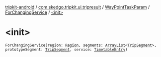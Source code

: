 [tripkit-android](../../../index.md) / [com.skedgo.tripkit.ui.tripresult](../../index.md) / [WayPointTaskParam](../index.md) / [ForChangingService](index.md) / [&lt;init&gt;](./-init-.md)

# &lt;init&gt;

`ForChangingService(region: `[`Region`](../../../com.skedgo.tripkit.common.model/-region/index.md)`, segments: `[`ArrayList`](https://docs.oracle.com/javase/7/docs/api/java/util/ArrayList.html)`<`[`TripSegment`](../../../com.skedgo.tripkit.routing/-trip-segment/index.md)`>, prototypeSegment: `[`TripSegment`](../../../com.skedgo.tripkit.routing/-trip-segment/index.md)`, service: `[`TimetableEntry`](../../../com.skedgo.tripkit.ui.model/-timetable-entry/index.md)`)`